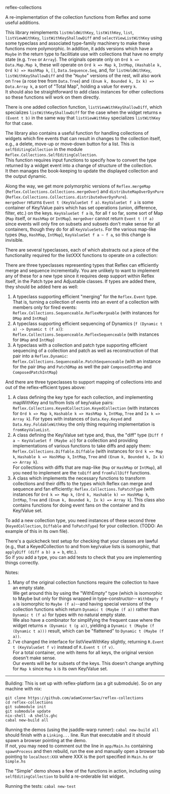 reflex-collections

A re-implementation of the collection functions from Reflex and some useful additions.

This library reimplements `listHoldWithKey`, `listWithKey`, `list`, `listViewWithKey`, `listWithKeyShallowDiff` and `selectViewListWithKey` 
using some typeclass and associated type-family machinery to make these functions
more polymorphic. In addition, it adds versions which have a `Maybe` in the return type to facilitiate use 
with collections that have no empty state (e.g. `Tree` or `Array`). The originals operate only on `Ord k => Data.Map.Map k`, 
these will operate on `Ord k => Map k`, `IntMap`, `(Hashable k, Ord k) => HashMap k`, `[]`, `Data.Sequence.Seq`, and, 
for `listHoldWithKey`, `listWithKeyShallowDiff` and the "`Maybe`" versions of the rest, will also 
work on `Tree` (a rose tree from `Data.Tree`) and `(Enum k, Bounded k, Ix k) => Data.Array k`, 
a sort of "Total Map", holding a value for every `k`.  
It should also be straightforward to add class instances for other collections so these functions will work on them directly.

There is one added collection function, `listViewWithKeyShallowDiff`, which specializes `listWithKeyShallowDiff` for the case when the widget returns `m (Event t b)` 
in the same way that `listViewWithKey` specializes `listWithKey` for that case.

The library also contains a useful function for handling collections of widgets which fire events that can result in changes to the collection itself, 
e.g., a delete, move-up or move-down button for a list.  This is `selfEditingCollection` in the module `Reflex.Collections.SelfEditingCollection`.  
This function requires input functions to specify how to convert the type returned by a widget event into a change of structure of the collection.  
It then manages the book-keeping to update the displayed collection and the output dynamic.   

Along the way, we get more polymorphic versions of `Reflex.mergeMap` (`Reflex.Collections.Collections.mergeOver`) and 
`distributeMapOverDynPure` (`Reflex.Collections.Collections.distributeOverDynPure`).  
`mergeOver` returns `Event t (KeyValueSet f a)`. 
`KeyValueSet f a` is some container of Key/Value pairs which has set operations (union, difference, filter, etc.) on the keys. 
`KeyValueSet f a` is, for all `f` so far, some sort of Map (`Map` itself, or `HashMap` or `IntMap`). 
`mergeOver` cannot return `Event t (f a)` since events will only fire on subsets and subsets don't make sense for all containers, 
though they do for all `KeyValueSets`. 
For the various map-like types (`Map`, `HashMap`, `IntMap`), `KeyValueSet f a ~ f a`, so this change is invisible.

There are several typeclasses, each of which abstracts out a piece of the functionality required for the listXXX functions to operate on a collection:

There are three typeclasses representing types that Reflex can efficiently merge and sequence incrementally.  You are unlikely to want to implement any of these for a new type since it requires deep support within Reflex itself, in the Patch type and Adjustable classes.  If types are added there, they should be added here as well:
1. A typeclass supporting efficient "merging" for the `Reflex.Event` type. 
That is, turning a collection of events into an event of a collection with members only for fired events: 
`Reflex.Collections.Sequenceable.ReflexMergeable` (with instances for `DMap` and `IntMap`)
2. A typeclass supporting efficient sequencing of Dynamics (`f (Dynamic t a) -> Dynamic t (f a)`): 
`Reflex.Collections.Sequenceable.ReflexSequenceable` (with instances for `DMap` and `IntMap`)
3. A typeclass with a collection and patch type supporting efficient sequencing of a collection 
and patch as well as reconstruction of that pair into a `Reflex.Dynamic`: 
`Reflex.Collections.Sequenceable.PatchSequenceable` (with an instance for the pair `DMap` and `PatchDMap` as well the pair `ComposedIntMap` and `ComposedPatchIntMap`)

And there are three typeclasses to support mapping of collections into and out of the reflex-efficient types above:
1. A class defining the key type for each collection, and implementing mapWithKey and to/from lists of key/value pairs: 
`Reflex.Collections.KeyedCollection.KeyedCollection` (with instances for `Ord k => Map k`, `Hashable k => HashMap k`, `IntMap`, `Tree` and `Ix k => Array k`). 
For types with instances of `Data.Key.Keyed` and `Data.Key.FoldableWithKey` the only thing requiring implementation is `fromKeyValueList`.
2. A class defining the Key/Value set type and, thus, the  "diff" type (`Diff f a ~ KeyValueSet f (Maybe a)`) 
for a collection and providing implementations of various functions to take diffs and apply them: 
`Reflex.Collections.Diffable.Diffable` (with instances for `Ord k => Map k`, `Hashable k => HashMap k`, `IntMap`, `Tree` and `(Enum k, Bounded k, Ix k) => Array k`).  
For collections with diffs that are map-like (`Map` or `HashMap` or `IntMap`), all you need to implement are the `toDiff` and `fromFullDiff` functions.
3. A class which implements the necessary functions to transform collections and their diffs to the types which Reflex can merge and sequence and fan efficiently: 
`Reflex.Collections.ToPatchType` (with instances for `Ord k => Map k`, `(Ord k, Hashable k) => HashMap k`, `IntMap`, `Tree` 
and `(Enum k, Bounded k, Ix k) => Array k`).  This class also contains functions for doing event fans on the container and its Key/Value set.

To add a new collection type, you need instances of these second three (`KeyedCollection`, `Diffable` and `ToPatchType`) for your collection. 
(TODO: An example of this in its own file).

There's a quickcheck test setup for checking that your classes are lawful 
(e.g., that a KeyedCollection to and from key/value lists is isomorphic, that `applyDiff (diff a b) a = b`, etc.).  
So if you add a type, you can add tests to check that you are implementing things correctly.  

Notes:
1.  Many of the original collection functions require the collection to have an empty state.  
We get around this by using the "WithEmpty" type 
(which is isomorphic to Maybe but only for things wrapped in type-constructor-- `WithEmpty f a` is isomorphic to `Maybe (f a)`--and 
having special versions of the collection functions which return `Dynamic t (Maybe (f a))` 
rather than `Dynamic t (f a)` for types with no natural empty state.  
We also have a combinator for simplifying the frequent case where the widget returns `m (Dynamic t (g a))`, 
yielding a `Dynamic t (Maybe (f (Dynamic t a)))` result, which can be "flattened" to `Dynamic t (Maybe (f a))`. 
2. I've changed the interface for listViewWithKey slightly, returning `R.Event t (KeyValueSet f v)` instead of `R.Event t (f v)`.  
For a total container, one with items for all keys, the original version doesn't make sense.  
Our events will be for subsets of the keys. This doesn't change anything for `Map k` since `Map k` is its own Key/Value set.
----

Building:
This is set up with reflex-platform (as a git submodule). So on any machine with nix:
```
git clone https://github.com/adamConnerSax/reflex-collections
cd reflex-collections
git submodule init
git submodule update
nix-shell -A shells.ghc
cabal new-build all
```

Running the demos (using the jsaddle-warp runner):
`cabal new-build all` should finish with a `Linking...` line.  Run that executable and it should spawn a browser pointing at the demo.  
If not, you may need to comment out the line in
`app/Main.hs` containing `spawnProcess` and then rebuild, run the exe and manually open a browser tab pointing to `localhost:XXX` where XXX is the port specified in `Main.hs` or `Simple.hs`

The "Simple" demo shows a few of the functions in action, including using `selfEditingCollection` to build a re-orderable list widget.

Running the tests:
`cabal new-test`




